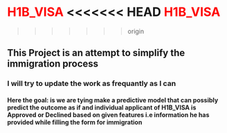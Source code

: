<span style="color: red"> H1B_VISA </span> 
<<<<<<< HEAD
<b style='color:red'>H1B_VISA</b>
=======
>>>>>>> origin



## This Project is an attempt to simplify the immigration process

### I will try to update the work as frequantly as I can

#### Here the goal: is we are tying make a predictive model that can possibly predict the outcome as if and individual applicant of H1B_VISA is Approved or Declined based on given features i.e information he has provided while filling the form for immigration

